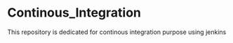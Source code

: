 # Continous_Integration
This repository is dedicated for continous integration purpose using jenkins
